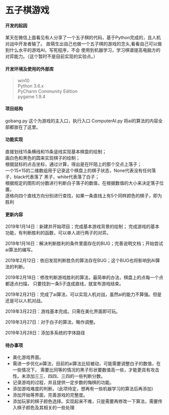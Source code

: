 # 五子棋游戏

#### 开发的起因
某天在微信上面看见有人分享了一个五子棋的代码，基于Python完成的，且人机对战中开发者输了。
故萌生出自己也做一个五子棋的游戏的念头,看看自己可以做到什么水平的游戏AI，写死程序，不会
使用到机器学习，学习棋谱提高电脑方的对弈能力。（这个暂时不是目前实现的实验点。）

#### 开发环境及使用的外部库
> win10<br>
> Python 3.6.x<br>
> PyCharm Community Edition <br>
> pygame 1.9.4

#### 项目结构
gobang.py 这个为游戏的主入口，执行入口
ComputerAI.py 将ai的算法的内容全部都放在了这里。

#### 功能实现
直接划线15条横线和15条竖线实现基本棋盘的绘制；<br>
画白色和黑色的圆来实现棋子的绘制；<br>
根据鼠标的点击坐标，通过计算，得出是在阡陌上的那个交点上落子；<br>
一个15×15的二维数组用于记录这个棋盘上的棋子状态，None代表没有任何落子，black代表落了
黑子，white代表落了白子；<br>
根据规定的图形的分数进行判断白子落子的数值，在根据数值的大小来决定落子位置。<br>
逐格向四个直线方向分别进行查找，如果一条直线上有5个同样颜色的棋子，即为胜利<br>


#### 更新内容
2019年1月14日：新建并开始项目；完成基本游戏背景的绘制；
完成游戏的基本功能，有判断胜利的函数，可以单人进行两子的对弈。

2019年1月16日：解决判断胜利的条件里面存在的BUG；完善说明文档；开始尝试ai算法的编写。

2019年2月12日：依旧发现判断胜负的算法存在BUG；这个BUG也将影响到AI算法的判断。

2019年2月18日：修改判断游戏胜利的算法，最简单的办法，棋盘上的点每一个点都逐点扫描，
只要找到一条5子连成直线，就宣布游戏结束。

2019年2月21日：完成了ai算法，可以实现人机对战，虽然ai的能力不算强。但是还是可以人机对战。

2019年3月22日：游戏基本完成。只需在美化界面即可玩。

2019年3月27日：对于白子的算法，略作调整。

2019年3月28日：添加多系统的字体路径

#### 待办事项
- 美化游戏界面。
- 需进一步优化ai算法，目前的ai算法比较被动，可能需要调整白子的数值，在一些情况下，
需要比同等的情况的黑子形状要数值高一些，才能更具有攻击性。未添加三三、四四、三四的一些判断分数。
- 记录游戏的过程，并且提供一定步数的悔棋的功能。
- 添加游戏难度的判断。（此项待定，想再有一些机器学习的算法后再添加）
- 添加开始等界面，完善游戏的完整度。
- 添加玩家的棋子颜色选择。实现起来不难，只是需要再修改一下算法，需要传入棋子颜色及其相关的一些处理
